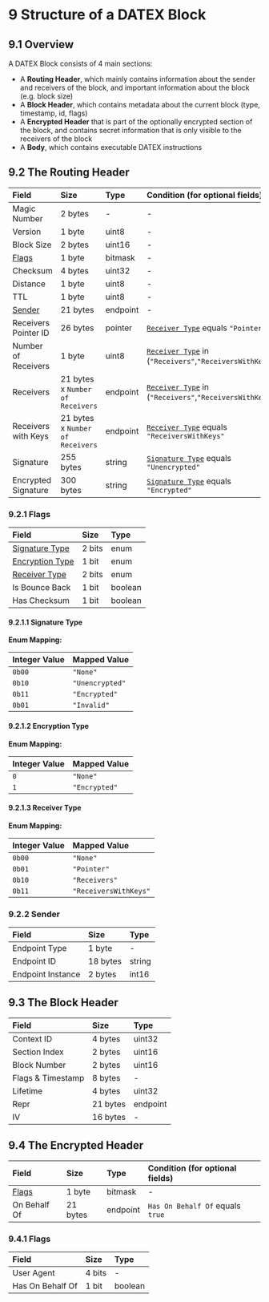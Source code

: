 # 9 Structure of a DATEX Block

## 9.1 Overview

A DATEX Block consists of 4 main sections:

- A **Routing Header**, which mainly contains information about the sender and
  receivers of the block, and important information about the block (e.g. block
  size)
- A **Block Header**, which contains metadata about the current block (type,
  timestamp, id, flags)
- A **Encrypted Header** that is part of the optionally encrypted section of the
  block, and contains secret information that is only visible to the receivers
  of the block
- A **Body**, which contains executable DATEX instructions

<DXBProtocolViewer speck="./assets/structures/dxb.json"></DXBProtocolViewer>

## 9.2 The Routing Header

<speck-table level="2" file="./assets/structures/dxb.json" section="Routing Header">

| Field                            | Size                             | Type     | Condition (for optional fields)                                                           |
| :------------------------------- | :------------------------------- | :------- | :---------------------------------------------------------------------------------------- |
| Magic Number                     | 2 bytes                          | -        | -                                                                                         |
| Version                          | 1 byte                           | uint8    | -                                                                                         |
| Block Size                       | 2 bytes                          | uint16   | -                                                                                         |
| [Flags](#routing-header-flags)   | 1 byte                           | bitmask  | -                                                                                         |
| Checksum                         | 4 bytes                          | uint32   | -                                                                                         |
| Distance                         | 1 byte                           | uint8    | -                                                                                         |
| TTL                              | 1 byte                           | uint8    | -                                                                                         |
| [Sender](#routing-header-sender) | 21 bytes                         | endpoint | -                                                                                         |
| Receivers Pointer ID             | 26 bytes                         | pointer  | [`Receiver Type`](#routing-header-receiver-type) equals `"Pointer"`                       |
| Number of Receivers              | 1 byte                           | uint8    | [`Receiver Type`](#routing-header-receiver-type) in (`"Receivers"`,`"ReceiversWithKeys"`) |
| Receivers                        | 21 bytes x `Number of Receivers` | endpoint | [`Receiver Type`](#routing-header-receiver-type) in (`"Receivers"`,`"ReceiversWithKeys"`) |
| Receivers with Keys              | 21 bytes x `Number of Receivers` | endpoint | [`Receiver Type`](#routing-header-receiver-type) equals `"ReceiversWithKeys"`             |
| Signature                        | 255 bytes                        | string   | [`Signature Type`](#routing-header-signature-type) equals `"Unencrypted"`                 |
| Encrypted Signature              | 300 bytes                        | string   | [`Signature Type`](#routing-header-signature-type) equals `"Encrypted"`                   |

<a name="routing-header-flags"></a>

### 9.2.1 Flags

| Field                                              | Size   | Type    |
| :------------------------------------------------- | :----- | :------ |
| [Signature Type](#routing-header-signature-type)   | 2 bits | enum    |
| [Encryption Type](#routing-header-encryption-type) | 1 bit  | enum    |
| [Receiver Type](#routing-header-receiver-type)     | 2 bits | enum    |
| Is Bounce Back                                     | 1 bit  | boolean |
| Has Checksum                                       | 1 bit  | boolean |

<a name="routing-header-signature-type"></a>

#### 9.2.1.1 Signature Type

**Enum Mapping:**

| Integer Value | Mapped Value    |
| :------------ | :-------------- |
| `0b00`        | `"None"`        |
| `0b10`        | `"Unencrypted"` |
| `0b11`        | `"Encrypted"`   |
| `0b01`        | `"Invalid"`     |

<a name="routing-header-encryption-type"></a>

#### 9.2.1.2 Encryption Type

**Enum Mapping:**

| Integer Value | Mapped Value  |
| :------------ | :------------ |
| `0`           | `"None"`      |
| `1`           | `"Encrypted"` |

<a name="routing-header-receiver-type"></a>

#### 9.2.1.3 Receiver Type

**Enum Mapping:**

| Integer Value | Mapped Value          |
| :------------ | :-------------------- |
| `0b00`        | `"None"`              |
| `0b01`        | `"Pointer"`           |
| `0b10`        | `"Receivers"`         |
| `0b11`        | `"ReceiversWithKeys"` |

<a name="routing-header-sender"></a>

### 9.2.2 Sender

| Field             | Size     | Type   |
| :---------------- | :------- | :----- |
| Endpoint Type     | 1 byte   | -      |
| Endpoint ID       | 18 bytes | string |
| Endpoint Instance | 2 bytes  | int16  |

</speck-table>

## 9.3 The Block Header

<speck-table level="2" file="./assets/structures/dxb.json" section="Block Header">

| Field             | Size     | Type     |
| :---------------- | :------- | :------- |
| Context ID        | 4 bytes  | uint32   |
| Section Index     | 2 bytes  | uint16   |
| Block Number      | 2 bytes  | uint16   |
| Flags & Timestamp | 8 bytes  | -        |
| Lifetime          | 4 bytes  | uint32   |
| Repr              | 21 bytes | endpoint |
| IV                | 16 bytes | -        |

</speck-table>

## 9.4 The Encrypted Header

<speck-table level="2" file="./assets/structures/dxb.json" section="Encrypted Header">

| Field                            | Size     | Type     | Condition (for optional fields)  |
| :------------------------------- | :------- | :------- | :------------------------------- |
| [Flags](#encrypted-header-flags) | 1 byte   | bitmask  | -                                |
| On Behalf Of                     | 21 bytes | endpoint | `Has On Behalf Of` equals `true` |

<a name="encrypted-header-flags"></a>

### 9.4.1 Flags

| Field            | Size   | Type    |
| :--------------- | :----- | :------ |
| User Agent       | 4 bits | -       |
| Has On Behalf Of | 1 bit  | boolean |

</speck-table>
